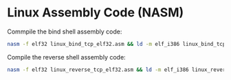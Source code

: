 # Linux Assembly Code (NASM)

Commpile the bind shell assembly code:

```sh
nasm -f elf32 linux_bind_tcp_elf32.asm && ld -m elf_i386 linux_bind_tcp_elf32.asm.o -o linux_bind_tcp_elf32
```

Compile the reverse shell assembly code:

```sh
nasm -f elf32 linux_reverse_tcp_elf32.asm && ld -m elf_i386 linux_reverse_tcp_elf32.o -o linux_reverse_tcp_elf32
```